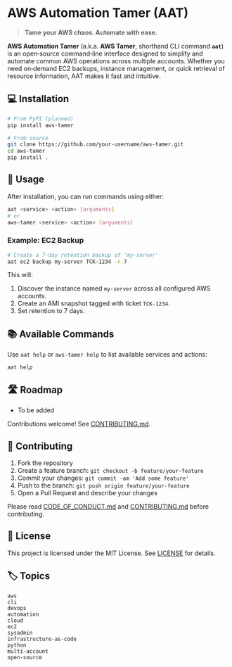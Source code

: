 # AWS Automation Tamer (AAT)

> **Tame your AWS chaos. Automate with ease.**

**AWS Automation Tamer** (a.k.a. **AWS Tamer**, shorthand CLI command **`aat`**) is an open‑source command‑line interface designed to simplify and automate common AWS operations across multiple accounts. Whether you need on‑demand EC2 backups, instance management, or quick retrieval of resource information, AAT makes it fast and intuitive.

## 💻 Installation

```bash
# From PyPI (planned)
pip install aws-tamer

# From source
git clone https://github.com/your-username/aws-tamer.git
cd aws-tamer
pip install .
```

## 🔧 Usage

After installation, you can run commands using either:

```bash
aat <service> <action> [arguments]
# or
aws-tamer <service> <action> [arguments]
```

### Example: EC2 Backup

```bash
# Create a 7‑day retention backup of 'my-server'
aat ec2 backup my-server TCK-1234 -r 7
```

This will:

1. Discover the instance named `my-server` across all configured AWS accounts.
2. Create an AMI snapshot tagged with ticket `TCK-1234`.
3. Set retention to 7 days.

## 📚 Available Commands

Use `aat help` or `aws-tamer help` to list available services and actions:

```
aat help
```

## 🛣️ Roadmap

* To be added

Contributions welcome! See [CONTRIBUTING.md](CONTRIBUTING.md).

## 🤝 Contributing

1. Fork the repository
2. Create a feature branch: `git checkout -b feature/your-feature`
3. Commit your changes: `git commit -am 'Add some feature'`
4. Push to the branch: `git push origin feature/your-feature`
5. Open a Pull Request and describe your changes

Please read [CODE\_OF\_CONDUCT.md](CODE_OF_CONDUCT.md) and [CONTRIBUTING.md](CONTRIBUTING.md) before contributing.

## 📜 License

This project is licensed under the MIT License. See [LICENSE](LICENSE) for details.

## 🏷️ Topics

```
aws
cli
devops
automation
cloud
ec2
sysadmin
infrastructure-as-code
python
multi-account
open-source
```
